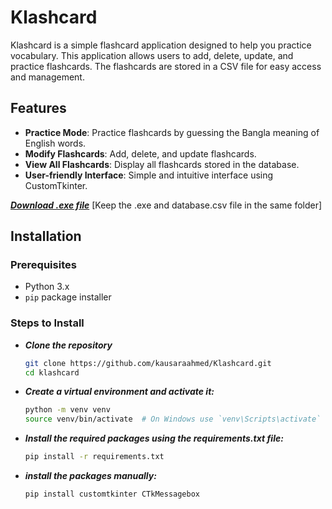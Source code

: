 # Klashcard

Klashcard is a simple flashcard application designed to help you practice vocabulary. This application allows users to add, delete, update, and practice flashcards. The flashcards are stored in a CSV file for easy access and management.

## Features

- **Practice Mode**: Practice flashcards by guessing the Bangla meaning of English words.
- **Modify Flashcards**: Add, delete, and update flashcards.
- **View All Flashcards**: Display all flashcards stored in the database.
- **User-friendly Interface**: Simple and intuitive interface using CustomTkinter.

[***Download .exe file***](https://drive.google.com/file/d/1CxwNnz2PK2A0Qq-GF-NdKpZ6cf3uE8SH/view?usp=drive_link) [Keep the .exe and database.csv file in the same folder]

## Installation

### Prerequisites

- Python 3.x
- `pip` package installer

### Steps to Install

- ***Clone the repository***

   ```sh
   git clone https://github.com/kausaraahmed/Klashcard.git
   cd klashcard
   ```

- ***Create a virtual environment and activate it:***

  ```sh
  python -m venv venv
  source venv/bin/activate  # On Windows use `venv\Scripts\activate`
  ```

- ***Install the required packages using the requirements.txt file:***

  ```sh
  pip install -r requirements.txt
  ```

- ***install the packages manually:***
  
  ```sh
  pip install customtkinter CTkMessagebox
  ```


